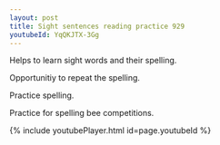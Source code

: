 ```yaml
---
layout: post
title: Sight sentences reading practice 929
youtubeId: YqQKJTX-3Gg
---
```

 
 
Helps to learn sight words and their spelling.

Opportunitiy to repeat the spelling. 

Practice spelling. 
 
Practice for spelling bee competitions. 
 
{% include youtubePlayer.html id=page.youtubeId %}
 
 
